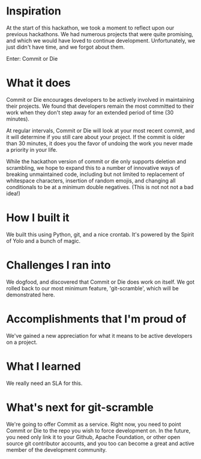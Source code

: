 # Inspiration
At the start of this hackathon, we took a moment to reflect upon our previous hackathons. We had numerous projects that were quite promising, and which we would have loved to continue development. Unfortunately, we just didn't have time, and we forgot about them.

Enter: Commit or Die

# What it does
Commit or Die encourages developers to be actively involved in maintaining their projects. We found that developers remain the most committed to their work when they don't step away for an extended period of time (30 minutes).

At regular intervals, Commit or Die will look at your most recent commit, and it will determine if you still care about your project. If the commit is older than 30 minutes, it does you the favor of undoing the work you never made a priority in your life.

While the hackathon version of commit or die only supports deletion and scrambling, we hope to expand this to a number of innovative ways of breaking unmaintained code, including but not limited to replacement of whitespace characters, insertion of random emojis, and changing all conditionals to be at a minimum double negatives. (This is not not not a bad idea!)

# How I built it
We built this using Python, git, and a nice crontab. It's powered by the Spirit of Yolo and a bunch of magic.

# Challenges I ran into
We dogfood, and discovered that Commit or Die does work on itself. We got rolled back to our most minimum feature, 'git-scramble', which will be demonstrated here.

# Accomplishments that I'm proud of
We've gained a new appreciation for what it means to be active developers on a project.

# What I learned
We really need an SLA for this.

# What's next for git-scramble
We're going to offer Commit as a service. Right now, you need to point Commit or Die to the repo you wish to force development on. In the future, you need only link it to your Github, Apache Foundation, or other open source git contributor accounts, and you too can become a great and active member of the development community.
